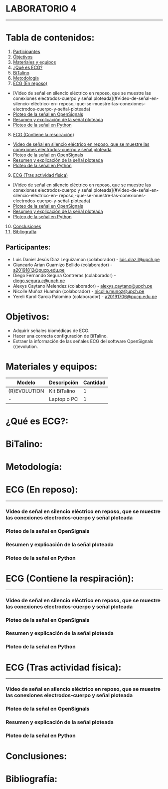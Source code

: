# LABORATORIO 4
------------------------------------------------

# Tabla de contenidos:
1. [Participantes](#Participantes)
2. [Öbjetivos](#Objetivos)
3. [Materiales y equipos](#Materiales-y-equipos)
4. [¿Qué es ECG?](#¿Qué-es-ECG?)
5. [BiTalino](#Bitalino)
6. [Metodología](#Metodología)
7. [ECG (En reposo)](#ECG-(En-reposo)) 
  - [Video de señal en silencio eléctrico en reposo, que se muestre las conexiones electrodos-cuerpo y señal ploteada](#Video-de-señal-en-silencio-eléctrico-en- reposo,-que-se-muestre-las-conexiones-electrodos-cuerpo-y-señal-ploteada)<br />
  - [Ploteo de la señal en OpenSignals](#Ploteo-de-la-señal-en-OpenSignals) <br />
  - [Resumen y explicación de la señal ploteada](#Resumen-y-explicación-de-la-señal-ploteada) <br />
  - [Ploteo de la señal en Python](#Ploteo-de-la-señal-en-Python) <br /> 
8. [ECG (Contiene la respiración)](#ECG-(Contiene-la-respiración))
  - [Video de señal en silencio eléctrico en reposo, que se muestre las conexiones electrodos-cuerpo y señal ploteada](#Video-de-señal-en-silencio-eléctrico-en-reposo,-que-se-muestre-las-conexiones-electrodos-cuerpo-y-señal-ploteada) <br />
  - [Ploteo de la señal en OpenSignals](#Ploteo-de-la-señal-en-OpenSignals) <br />
  - [Resumen y explicación de la señal ploteada](#Resumen-y-explicación-de-la-señal-ploteada) <br />
  - [Ploteo de la señal en Python](#Ploteo-de-la-señal-en-Python) <br /> 
9. [ECG (Tras actividad física)](#ECG-(Tras-actividad-física))
  - [Video de señal en silencio eléctrico en reposo, que se muestre las conexiones electrodos-cuerpo y señal ploteada](#Video-de-señal-en-silencio-eléctrico-en- reposo,-que-se-muestre-las-conexiones-electrodos-cuerpo-y-señal-ploteada) <br />
  - [Ploteo de la señal en OpenSignals](#Ploteo-de-la-señal-en-OpenSignals) <br />
  - [Resumen y explicación de la señal ploteada](#Resumen-y-explicación-de-la-señal-ploteada) <br />
  - [Ploteo de la señal en Python](#Ploteo-de-la-señal-en-Python) <br /> 
10. [Conclusiones](#Conclusiones)
11. [Bibliografía](#Bibliografía)

## Participantes: <br />
- Luis Daniel Jesús Diaz Leguizamon (colaborador) - luis.diaz.l@upch.pe <br />
- Giancarlo Arian Guarnizo Bellido (colaborador) - a20191812@pucp.edu.pe <br />
- Diego Fernando Segura Contreras (colaborador) - diego.segura.c@upch.pe <br />
- Alexys Caytano Melendez (colaborador) - alexys.caytano@upch.pe <br />
- Nicolle Muñoz Huamán (colaborador) - nicolle.munoz@upch.pe <br />
- Yereli Karol García Palomino (colaborador) - a20191706@pucp.edu.pe <br />

# Objetivos: <br />
- Adquirir señales biomédicas de ECG. <br />
- Hacer una correcta configuración de BiTalino. <br />
- Extraer la información de las señales ECG del software OpenSignals (r)evolution. <br />

# Materiales y equipos: <br />
| Modelo         | Descripción      | Cantidad |
| ---            |     ---          |  ---     |
| (R)EVOLUTION   | Kit BiTalino     |     1    |
| -              | Laptop o PC      |     1    |

# ¿Qué es ECG?: <br />
# BiTalino: <br />
# Metodología: <br />
# ECG (En reposo): <br />
------------
  ### Video de señal en silencio eléctrico en reposo, que se muestre las conexiones electrodos-cuerpo y señal ploteada
  ### Ploteo de la señal en OpenSignals
  ### Resumen y explicación de la señal ploteada
  ### Ploteo de la señal en Python
  
# ECG (Contiene la respiración): <br />
------------
  ### Video de señal en silencio eléctrico en reposo, que se muestre las conexiones electrodos-cuerpo y señal ploteada
  ### Ploteo de la señal en OpenSignals
  ### Resumen y explicación de la señal ploteada
  ### Ploteo de la señal en Python
  
# ECG (Tras actividad física): <br />
------------
  ### Video de señal en silencio eléctrico en reposo, que se muestre las conexiones electrodos-cuerpo y señal ploteada
  ### Ploteo de la señal en OpenSignals
  ### Resumen y explicación de la señal ploteada
  ### Ploteo de la señal en Python 
  
# Conclusiones: <br />
# Bibliografía: <br />

